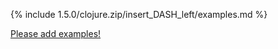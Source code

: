 {% include 1.5.0/clojure.zip/insert_DASH_left/examples.md %}

[Please add examples!](https://github.com/arrdem/grimoire/edit/master/_includes/1.6.0/clojure.zip/insert_DASH_left/examples.md)
